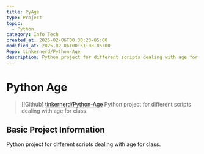 ```yaml
---
title: PyAge
type: Project
topic:
  - Python
category: Info Tech
created_at: 2025-02-06T00:38:23-05:00
modified_at: 2025-02-06T00:51:08-05:00
Repo: tinkernerd/Python-Age
description: Python project for different scripts dealing with age for class.
---
```

# Python Age

> [!Github] [tinkernerd/Python-Age](https://github.com/tinkernerd/python-age)
> Python project for different scripts dealing with age for class.
## Basic Project Information

Python project for different scripts dealing with age for class.
